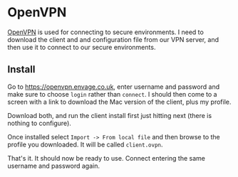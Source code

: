 # OpenVPN

[OpenVPN](https://openvpn.net/index.php/access-server/docs/quick-start-guide/495-connecting-to-openvpn-access-server-using-the-connect-client-on-mac.html) is used for connecting to secure environments. I need to download the client and and configuration file from our VPN server, and then use it to connect to our secure environments.

## Install

Go to <https://openvpn.envage.co.uk>, enter username and password and make sure to choose `login` rather than `connect`. I should then come to a screen with a link to download the Mac version of the client, plus my profile.

Download both, and run the client install first just hitting next (there is nothing to configure).

Once installed select `Import -> From local file` and then browse to the profile you downloaded. It will be called `client.ovpn`.

That's it. It should now be ready to use. Connect entering the same username and password again.

